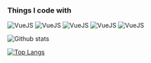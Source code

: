 <h3>Things I code with</h3>
<p>
  <img alt="VueJS" src="https://img.shields.io/badge/Vue.js-35495E?style=for-the-badge&logo=vuedotjs&logoColor=000&labelColor=fff" /> 
  <img alt="VueJS" src="https://img.shields.io/badge/PHP-35495E?style=for-the-badge&logo=php&logoColor=000&labelColor=fff" /> 
  <img alt="VueJS" src="https://img.shields.io/badge/LARAVEL-35495E?style=for-the-badge&logo=laravel&logoColor=000&labelColor=fff" /> 
  <img alt="VueJS" src="https://img.shields.io/badge/LIVEWIRE-35495E?style=for-the-badge&logo=livewire&logoColor=000&labelColor=fff" />   
  <img alt="VueJS" src="https://img.shields.io/badge/MYSQL-35495E?style=for-the-badge&logo=mysql&logoColor=000&labelColor=fff" />   
  
</p>

![Github stats](https://github-readme-stats.vercel.app/api?username=prashanna1992&theme=highcontrast&show_icons=true&count_private=true)

[![Top Langs](https://github-readme-stats.vercel.app/api/top-langs/?username=prashanna1992)](https://github.com/anuraghazra/github-readme-stats)
